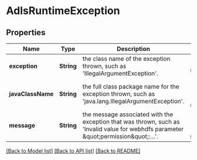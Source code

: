 # AdlsRuntimeException


## Properties
Name | Type | Description | Notes
------------ | ------------- | ------------- | -------------
**exception** | **String** | the class name of the exception thrown, such as &#39;IllegalArgumentException&#39;. | [default to nothing]
**javaClassName** | **String** | the full class package name for the exception thrown, such as &#39;java.lang.IllegalArgumentException&#39;. | [optional] [readonly] [default to nothing]
**message** | **String** | the message associated with the exception that was thrown, such as &#39;Invalid value for webhdfs parameter \&quot;permission\&quot;:...&#39;. | [optional] [readonly] [default to nothing]


[[Back to Model list]](../README.md#models) [[Back to API list]](../README.md#api-endpoints) [[Back to README]](../README.md)


